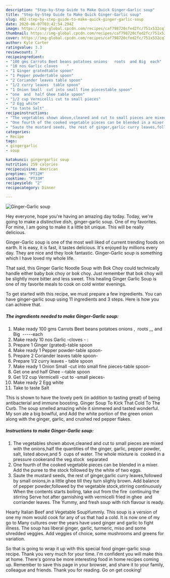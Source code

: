 ```yaml
---
description: "Step-by-Step Guide to Make Quick Ginger-Garlic soup"
title: "Step-by-Step Guide to Make Quick Ginger-Garlic soup"
slug: 402-step-by-step-guide-to-make-quick-ginger-garlic-soup
date: 2020-06-07T03:42:54.294Z
image: https://img-global.cpcdn.com/recipes/caf798720cfed2fc/751x532cq70/ginger-garlic-soup-recipe-main-photo.jpg
thumbnail: https://img-global.cpcdn.com/recipes/caf798720cfed2fc/751x532cq70/ginger-garlic-soup-recipe-main-photo.jpg
cover: https://img-global.cpcdn.com/recipes/caf798720cfed2fc/751x532cq70/ginger-garlic-soup-recipe-main-photo.jpg
author: Kyle Carter
ratingvalue: 3.3
reviewcount: 7
recipeingredient:
- "100 gms Carrots Beet beans potatoes onions   roots  and Big  each"
- "10 nos Garlic cloves    "
- "1 Ginger gratedtable spoon"
- "1 Pepper powdertable spoon"
- "2 Coriander leaves table spoon"
- "1/2 curry leaves  table spoon"
- "1 Onion Small  cut into small fine piecestable spoon"
- "one  and  half Ghee table spoon"
- "1/2 cup Vermicelli cut to small pieces"
- "2 Egg white"
- "to taste Salt"
recipeinstructions:
- "The vegetables shown above,cleaned and cut to small pieces are mixed with the onions,half the quantities of the ginger, garlic, pepper powder, salt, listed above,and 5  cups of water. The whole mixture is  cooked in a pressure cookerand the veg.stock  separated"
- "One fourth of the cooked vegetable pieces can be blended in a mixer. Add the puree to the stock followed by the white of two eggs."
- "Saute the mustard seeds, the rest of ginger,garlic curry leaves,followed by small onions,in a little ghee till they turn slighly brown. Add balance of pepper powder,followed by the vegetable stock,stirring continuously When the contents starts boiling, take out from the fire  continuing the stirring Serve hot after garnishing with vermicelli fried in ghee  and corriander leaves. The Yummy, and fresh soup with rich flavour is ready."
categories:
- Recipe
tags:
- gingergarlic
- soup

katakunci: gingergarlic soup 
nutrition: 259 calories
recipecuisine: American
preptime: "PT32M"
cooktime: "PT33M"
recipeyield: "2"
recipecategory: Dinner

---
```



![Ginger-Garlic soup](https://img-global.cpcdn.com/recipes/caf798720cfed2fc/751x532cq70/ginger-garlic-soup-recipe-main-photo.jpg)

Hey everyone, hope you're having an amazing day today. Today, we're going to make a distinctive dish, ginger-garlic soup. One of my favorites. For mine, I am going to make it a little bit unique. This will be really delicious.

Ginger-Garlic soup is one of the most well liked of current trending foods on earth. It is easy, it is fast, it tastes delicious. It's enjoyed by millions every day. They are nice and they look fantastic. Ginger-Garlic soup is something which I have loved my whole life.

That said, this Ginger Garlic Noodle Soup with Bok Choy could technically handle either baby bok choy or bok choy. Just remember that bok choy will be slightly more bitter and less sweet. This healing Ginger Garlic Soup is one of my favorite meals to cook on cold winter evenings.


To get started with this recipe, we must prepare a few ingredients. You can have ginger-garlic soup using 11 ingredients and 3 steps. Here is how you can achieve that.

<!--inarticleads1-->

##### The ingredients needed to make Ginger-Garlic soup:

1. Make ready 100 gms Carrots Beet beans potatoes onions ,  roots ,,, and Big  -----each
1. Make ready 10 nos Garlic -cloves -   :
1. Prepare 1 Ginger (grated)-table spoon
1. Make ready 1 Pepper powder-table spoon-
1. Prepare 2 Coriander leaves table spoon-
1. Prepare 1/2 curry leaves - table spoon
1. Make ready 1 Onion Small  -cut into small fine pieces-table spoon-
1. Get one  and  half Ghee --table spoon
1. Get 1/2 cup Vermicelli -cut to -small pieces-
1. Make ready 2 Egg white
1. Take to taste Salt


This is shown to have the lovely perk (in addition to tasting great) of being antibacterial and immune boosting. Ginger Soup To Kick That Cold To The Curb. The soup smelled amazing while it simmered and tasted wonderful. My son ate a big bowlful, and Add the white portion of the green onion along with the ginger, garlic, and crushed red pepper flakes. 

<!--inarticleads2-->

##### Instructions to make Ginger-Garlic soup:

1. The vegetables shown above,cleaned and cut to small pieces are mixed with the onions,half the quantities of the ginger, garlic, pepper powder, salt, listed above,and 5  cups of water. The whole mixture is  cooked in a pressure cookerand the veg.stock  separated
1. One fourth of the cooked vegetable pieces can be blended in a mixer. Add the puree to the stock followed by the white of two eggs.
1. Saute the mustard seeds, the rest of ginger,garlic curry leaves,followed by small onions,in a little ghee till they turn slighly brown. Add balance of pepper powder,followed by the vegetable stock,stirring continuously When the contents starts boiling, take out from the fire  continuing the stirring Serve hot after garnishing with vermicelli fried in ghee  and corriander leaves. The Yummy, and fresh soup with rich flavour is ready.


Hearty Italian Beef and Vegetable SoupYummly. This soup is a version of one my mom would cook for any of us that had a cold. It is now one of my go to Many cultures over the years have used ginger and garlic to fight illness. The soup has liberal ginger, garlic, turmeric, miso and some shredded veggies. Add veggies of choice, some mushrooms and greens for variation. 

So that is going to wrap it up with this special food ginger-garlic soup recipe. Thank you very much for your time. I'm confident you will make this at home. There's gonna be more interesting food in home recipes coming up. Remember to save this page in your browser, and share it to your family, colleague and friends. Thank you for reading. Go on get cooking!
